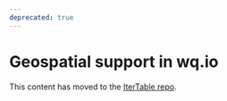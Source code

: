 ```yaml
---
deprecated: true
---
```


Geospatial support in wq.io
===========================

This content has moved to the [IterTable repo](https://github.com/wq/itertable/blob/master/docs/gis.md).

